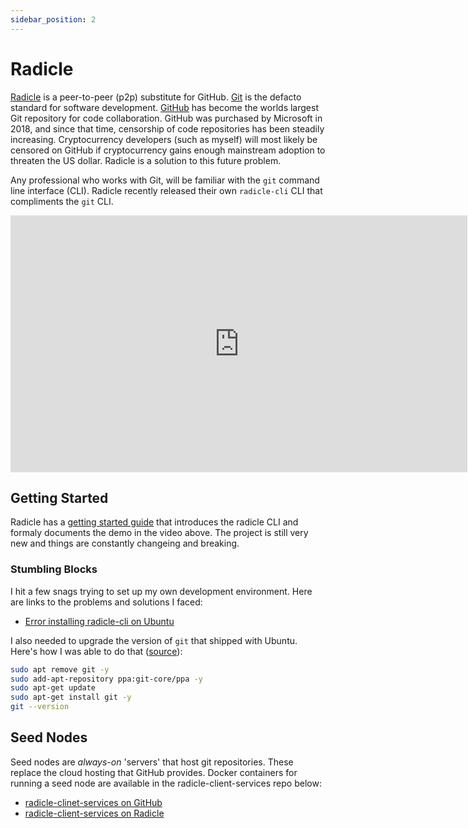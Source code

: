 ```yaml
---
sidebar_position: 2
---
```


# Radicle

[Radicle](https://radicle.xyz/) is a peer-to-peer (p2p) substitute for GitHub. [Git](https://git-scm.com/) is the defacto standard for software development. [GitHub](https://github.com) has become the worlds largest Git repository for code collaboration. GitHub was purchased by Microsoft in 2018, and since that time, censorship of code repositories has been steadily increasing. Cryptocurrency developers (such as myself) will most likely be censored on GitHub if cryptocurrency gains enough mainstream adoption to threaten the US dollar. Radicle is a solution to this future problem.

Any professional who works with Git, will be familiar with the `git` command line interface (CLI). Radicle recently released their own `radicle-cli` CLI that compliments the `git` CLI.

<iframe width="731" height="411" src="https://www.youtube.com/embed/9YWN5G_FwNU" title="YouTube video player" frameborder="0" allow="accelerometer; autoplay; clipboard-write; encrypted-media; gyroscope; picture-in-picture" allowfullscreen></iframe>

## Getting Started
Radicle has a [getting started guide](https://radicle.network/get-started.html) that introduces the radicle CLI and formaly documents the demo in the video above. The project is still very new and things are constantly changeing and breaking.

### Stumbling Blocks
I hit a few snags trying to set up my own development environment. Here are links to the problems and solutions I faced:

- [Error installing radicle-cli on Ubuntu](https://github.com/radicle-dev/radicle-cli/issues/64)

I also needed to upgrade the version of `git` that shipped with Ubuntu. Here's how I was able to do that ([source](https://unix.stackexchange.com/questions/33617/how-can-i-update-to-a-newer-version-of-git-using-apt-get)):

```bash
sudo apt remove git -y
sudo add-apt-repository ppa:git-core/ppa -y
sudo apt-get update
sudo apt-get install git -y
git --version
```

## Seed Nodes
Seed nodes are *always-on* 'servers' that host git repositories. These replace the cloud hosting that GitHub provides. Docker containers for running a seed node are available in the radicle-client-services repo below:
 - [radicle-clinet-services on GitHub]( https://github.com/radicle-dev/radicle-client-services)
 - [radicle-client-services on Radicle](https://app.radicle.network/alt-clients.radicle.eth/rad:git:hnrkk9c4zt9thuxhwi1ukxqcrs5tmhbtcsony/tree/a19cdcb846a8360d8f55c10aac8175368881a6ee)
